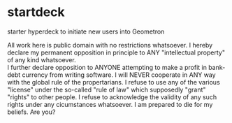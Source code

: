 # startdeck
starter hyperdeck to initiate new users into Geometron

All work here is public domain with no restrictions whatsoever.  I hereby declare my permanent opposition in principle to ANY "intellectual property" of any kind whatsoever.  
I further declare opposition to ANYONE attempting to make a profit in bank-debt currency from writing software.  I will NEVER cooperate in ANY 
way with the global rule of the propertarians.  I refuse to use any of the various "license" under the so-called "rule of law" which 
supposedly "grant" "rights" to other people.  I refuse to acknowledge the validity of any such rights under any cicumstances whatsoever.  I am prepared to die for my beliefs. Are you?
